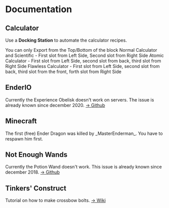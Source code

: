 # Documentation

## Calculator

Use a **Docking Station** to automate the calculator recipes.

You can only Export from the Top/Bottom of the block
Normal Calculator and Scientific - First slot from Left Side, Second slot from Right Side
Atomic Calculator - First slot from Left Side, second slot from back, third slot from Right Side
Flawless Calculator - First slot from Left Side, second slot from back, third slot from the front, forth slot from Right Side

## EnderIO

Currently the Experience Obelisk doesn't work on servers.
The issue is already known since december 2020.
[-> Github](https://github.com/SleepyTrousers/EnderIO/issues/5487)

## Minecraft

The first (free) Ender Dragon was killed by \_MasterEnderman_. You have to respawn him first.

## Not Enough Wands

Currently the Potion Wand doesn't work.
This issue is already known since december 2018.
[-> Github](https://github.com/romelo333/notenoughwands/issues/83)

## Tinkers' Construct

Tutorial on how to make crossbow bolts.
[-> Wiki](https://tinkers-construct.fandom.com/wiki/Bolt)
